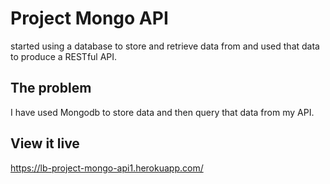 # Project Mongo API

started using a database to store and retrieve data from and used that data to produce a RESTful API.

## The problem

I have used Mongodb to store data and then query that data from my API.

## View it live

https://lb-project-mongo-api1.herokuapp.com/
